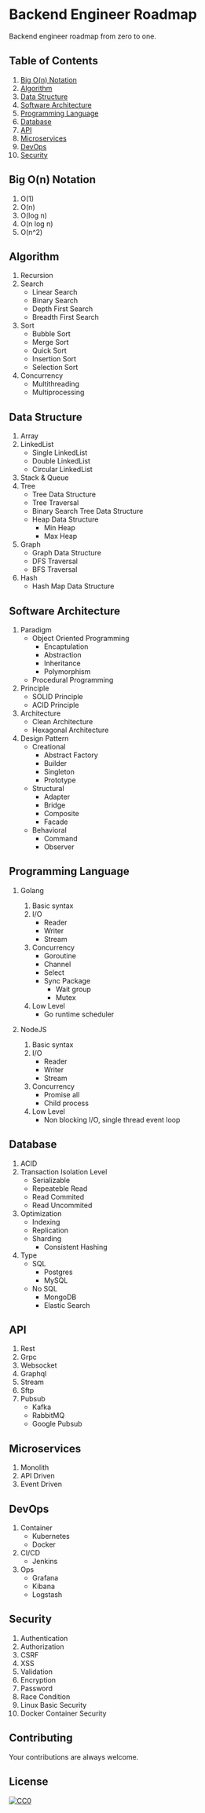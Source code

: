 # Backend Engineer Roadmap

Backend engineer roadmap from zero to one.

## Table of Contents

  1. [Big O(n) Notation](#big-on-notation)
  2. [Algorithm](#algorithm)
  3. [Data Structure](#data-structure)
  4. [Software Architecture](#software-architecture)
  5. [Programming Language](#programming-language)
  6. [Database](#database)
  7. [API](#api)
  8. [Microservices](#microservices)
  9. [DevOps](#devops)
  10. [Security](#cases)

## Big O(n) Notation

  1. O(1)
  2. O(n)
  3. O(log n)
  4. O(n log n)
  5. O(n^2)

## Algorithm

  1. Recursion
  2. Search 
      - Linear Search
      - Binary Search
      - Depth First Search
      - Breadth First Search
  3. Sort
      - Bubble Sort
      - Merge Sort
      - Quick Sort
      - Insertion Sort
      - Selection Sort
  4. Concurrency
      - Multithreading
      - Multiprocessing

## Data Structure

  1. Array
  2. LinkedList
      - Single LinkedList
      - Double LinkedList
      - Circular LinkedList
  3. Stack & Queue
  4. Tree
      - Tree Data Structure
      - Tree Traversal
      - Binary Search Tree Data Structure
      - Heap Data Structure
        - Min Heap
        - Max Heap
  5. Graph
      - Graph Data Structure
      - DFS Traversal
      - BFS Traversal
  6. Hash
      - Hash Map Data Structure

## Software Architecture

  1. Paradigm
      - Object Oriented Programming
        - Encaptulation
        - Abstraction
        - Inheritance
        - Polymorphism
      - Procedural Programming
  2. Principle
      - SOLID Principle
      - ACID Principle
  3. Architecture
      - Clean Architecture
      - Hexagonal Architecture
  4. Design Pattern
      - Creational
          - Abstract Factory
          - Builder
          - Singleton
          - Prototype
      - Structural
          - Adapter
          - Bridge
          - Composite
          - Facade
      - Behavioral
          - Command
          - Observer

## Programming Language

  1. Golang
      1. Basic syntax
      2. I/O
          - Reader
          - Writer
          - Stream
      3. Concurrency
          - Goroutine
          - Channel
          - Select
          - Sync Package
            - Wait group
            - Mutex
      4. Low Level
          - Go runtime scheduler

  2. NodeJS
      1. Basic syntax
      2. I/O
          - Reader
          - Writer
          - Stream
      4. Concurrency
          - Promise all
          - Child process
      5. Low Level
          - Non blocking I/O, single thread event loop

## Database

  1. ACID
  2. Transaction Isolation Level
      - Serializable
      - Repeateble Read
      - Read Commited
      - Read Uncommited
  3. Optimization
      - Indexing
      - Replication
      - Sharding
          - Consistent Hashing
  4. Type
      - SQL
          - Postgres
          - MySQL
      - No SQL
          - MongoDB
          - Elastic Search

## API

  1. Rest
  2. Grpc
  3. Websocket
  4. Graphql
  5. Stream
  6. Sftp
  7. Pubsub
      - Kafka
      - RabbitMQ
      - Google Pubsub

## Microservices    

  1. Monolith
  2. API Driven
  3. Event Driven

## DevOps    

  1. Container
      - Kubernetes
      - Docker
  2. CI/CD
      - Jenkins
  3. Ops
      - Grafana 
      - Kibana
      - Logstash

## Security    

  1. Authentication
  2. Authorization
  3. CSRF
  4. XSS
  5. Validation
  6. Encryption
  7. Password
  8. Race Condition
  9. Linux Basic Security
  10. Docker Container Security

## Contributing

Your contributions are always welcome.

## License

[![CC0](https://i.creativecommons.org/p/zero/1.0/88x31.png)](https://creativecommons.org/publicdomain/zero/1.0/)
